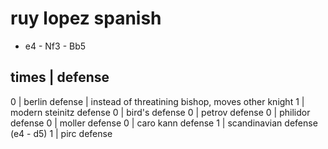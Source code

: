 # ruy lopez spanish

- e4 - Nf3 - Bb5


times | defense
------------------
0     | berlin defense | instead of threatining bishop, moves other knight
1     | modern steinitz defense
0     | bird's defense
0     | petrov defense
0     | philidor defense
0     | moller defense
0     | caro kann defense
1     | scandinavian defense (e4 - d5)
1     | pirc defense
